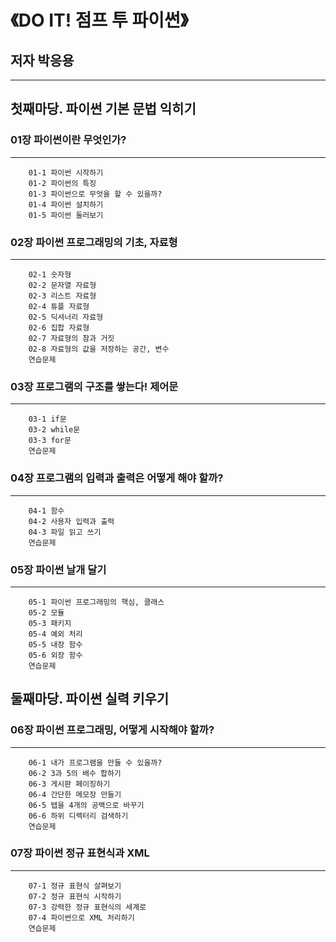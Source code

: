 《DO IT! 점프 투 파이썬》
========================
## 저자 박응용
------------------------
## 첫째마당. 파이썬 기본 문법 익히기


### 01장 파이썬이란 무엇인가?
- - -
```
    01-1 파이썬 시작하기
    01-2 파이썬의 특징
    01-3 파이썬으로 무엇을 할 수 있을까?
    01-4 파이썬 설치하기
    01-5 파이썬 둘러보기
```

### 02장 파이썬 프로그래밍의 기초, 자료형
- - -
```
    02-1 숫자형
    02-2 문자열 자료형
    02-3 리스트 자료형
    02-4 튜플 자료형
    02-5 딕셔너리 자료형
    02-6 집합 자료형
    02-7 자료형의 참과 거짓
    02-8 자료형의 값을 저장하는 공간, 변수
    연습문제
```

### 03장 프로그램의 구조를 쌓는다! 제어문
- - -
```
    03-1 if문
    03-2 while문
    03-3 for문
    연습문제
```

### 04장 프로그램의 입력과 출력은 어떻게 해야 할까?
- - -
```
    04-1 함수
    04-2 사용자 입력과 출력
    04-3 파일 읽고 쓰기
    연습문제
```

### 05장 파이썬 날개 달기
- - -
```
    05-1 파이썬 프로그래밍의 핵심, 클래스
    05-2 모듈
    05-3 패키지
    05-4 예외 처리
    05-5 내장 함수
    05-6 외장 함수
    연습문제
```


## 둘째마당. 파이썬 실력 키우기


### 06장 파이썬 프로그래밍, 어떻게 시작해야 할까?
- - -
```
    06-1 내가 프로그램을 만들 수 있을까?
    06-2 3과 5의 배수 합하기
    06-3 게시판 페이징하기
    06-4 간단한 메모장 만들기
    06-5 탭을 4개의 공백으로 바꾸기
    06-6 하위 디렉터리 검색하기
    연습문제
```

### 07장 파이썬 정규 표현식과 XML
- - -
```
    07-1 정규 표현식 살펴보기
    07-2 정규 표현식 시작하기
    07-3 강력한 정규 표현식의 세계로
    07-4 파이썬으로 XML 처리하기
    연습문제
```

